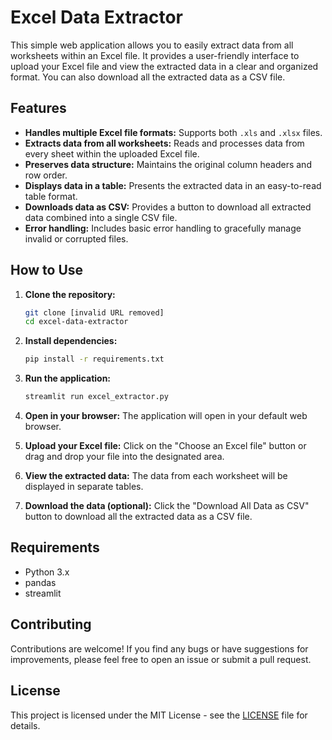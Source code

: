 # Excel Data Extractor

This simple web application allows you to easily extract data from all worksheets within an Excel file. It provides a user-friendly interface to upload your Excel file and view the extracted data in a clear and organized format. You can also download all the extracted data as a CSV file.

## Features

*   **Handles multiple Excel file formats:** Supports both `.xls` and `.xlsx` files.
*   **Extracts data from all worksheets:** Reads and processes data from every sheet within the uploaded Excel file.
*   **Preserves data structure:** Maintains the original column headers and row order.
*   **Displays data in a table:** Presents the extracted data in an easy-to-read table format.
*   **Downloads data as CSV:** Provides a button to download all extracted data combined into a single CSV file.
*   **Error handling:** Includes basic error handling to gracefully manage invalid or corrupted files.

## How to Use

1.  **Clone the repository:**
    ```bash
    git clone [invalid URL removed]
    cd excel-data-extractor
    ```

2.  **Install dependencies:**
    ```bash
    pip install -r requirements.txt
    ```

3.  **Run the application:**
    ```bash
    streamlit run excel_extractor.py
    ```

4.  **Open in your browser:** The application will open in your default web browser.

5.  **Upload your Excel file:** Click on the "Choose an Excel file" button or drag and drop your file into the designated area.

6.  **View the extracted data:** The data from each worksheet will be displayed in separate tables.

7.  **Download the data (optional):** Click the "Download All Data as CSV" button to download all the extracted data as a CSV file.

## Requirements

*   Python 3.x
*   pandas
*   streamlit

## Contributing

Contributions are welcome! If you find any bugs or have suggestions for improvements, please feel free to open an issue or submit a pull request.

## License

This project is licensed under the MIT License - see the [LICENSE](LICENSE) file for details.
